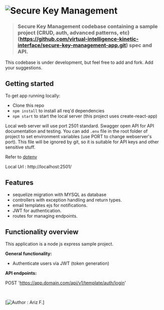# ![Secure Key Management](https://nodejs.org/static/logos/nodejsDark.svg)


> ### Secure Key Management codebase containing a sample project (CRUD, auth, advanced patterns, etc) (https://github.com/virtual-intelligence-kinetic-interface/secure-key-management-app.git) spec and API.

This codebase is under development, but feel free to add and fork. Add your suggestions.

## Getting started

To get app running locally:

- Clone this repo
- `npm install` to install all req'd dependencies
- `npm start` to start the local server (this project uses create-react-app)

Local web server will use port 2501 standard. Swagger open API for API documentation and testing. 
You can add `.env` file in the root folder of project to set environment variables (use PORT to change webserver's port). This file will be ignored by git, so it is suitable for API keys and other sensitive stuff. 

Refer to [dotenv](https://github.com/motdotla/dotenv) 

Local Url : http://localhost:2501/

## Features

- sequelize migration with MYSQL as database
- controllers with exception handling and return types.
- email templates ejs for notifications.
- JWT for authentication.
- routes for managing endpoints.

## Functionality overview

This application is a node js express sample project.

**General functionality:**

- Authenticate users via JWT (token generation)


**API endpoints:**

 POST 'https://app.domain.com/api/v1/template/auth/login'

<br />

[![Author : Ariz F.](https://avatars.githubusercontent.com/u/57425134?v=4)]